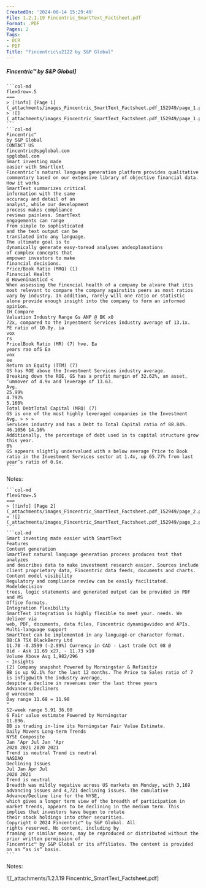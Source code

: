 ```yaml
---
CreatedOn: '2024-08-14 15:29:49'
File: 1.2.1.19 Fincentric_SmartText_Factsheet.pdf
Format: .PDF
Pages: 2
Tags:
- OCR
- PDF
Title: "Fincentric\u2122 by S&P Global"
---
```


##### Fincentric™ by S&P Global]

  
````col
```col-md
flexGrow=.5
===
> [!info] [Page 1](_attachments/images_Fincentric_SmartText_Factsheet.pdf_152949/page_1.png)
> ![](_attachments/images_Fincentric_SmartText_Factsheet.pdf_152949/page_1.png)
```  
```col-md
Fincentric"  
by S&P Global  
CONTACT US
fincentric@spglobal.com  
spglobal.com  
Smart investing made
easier with Smartlext  
Fincentric’s natural language generation platform provides qualitative
commentary based on our extensive library of objective financial data.  
How it works  
SmartText summarizes critical
information with the same
accuracy and detail of an
analyst, while our development
process makes compliance
reviews painless. SmartText
engagements can range  
from simple to sophisticated
and the text output can be
translated into any language.  
The ultimate goal is to
dynamically generate easy-toread analyses andexplanations
of complex concepts that
empower investors to make
financial decisions.  
Price/Book Ratio (MRQ) (1)  
Financial Health  
@ Howeninasticd <  
When assessing the finencial health of a company be alvare that itis most relevant to compare the company againstits peers as most ratios
vary by industry. In addition, rarely will one ratio or statistic alone provide enough insight into the company to form an informed opinion.  
IH Compare
Valuation Industry Range Gs ANP @ BK xO
72x, compared to the Inyestment Services industry average of 13.1x.
PE ratio of 10.0y. ia
vox
rs
PricelBook Ratio (MR) (7) hve. Ea
years rao ofS Ea
vox
ee  
Return on Equity (TTM) (7)  
GS has ROE above the Investment Services industry average.
Breaking down the ROE. GS has a profit margin of 32.62%, an asset,
‘ummover of 4.9x and leverage of 13.63.  
Avg.
25.99%  
4.792%
5.160%
Total DebtTotal Capital (MRQ) (7)
GS is one of the most highly leveraged companies in the Investment Avg. » > »
Services industry and has a Debt to Total Capital ratio of 88.84%. 46.1056 14.16%
Additionally, the percentage of debt used in ts capital structure grow
this year.
0%  
GS appears slightly undervalued with a below average Price to Book
ratio in the Investment Services sector at 1.4x, up 65.77% from last  
year’s ratio of 0.9x.  
```
````
Notes:    
````col
```col-md
flexGrow=.5
===
> [!info] [Page 2](_attachments/images_Fincentric_SmartText_Factsheet.pdf_152949/page_2.png)
> ![](_attachments/images_Fincentric_SmartText_Factsheet.pdf_152949/page_2.png)
```  
```col-md
Smart investing made easier with SmartText  
Features  
Content generation  
SmartText natural language generation process produces text that analyzes  
and describes data to make investment research easier. Sources include
client proprietary data, Fincentric data feeds, documents and charts.  
Content model visibility  
Regulatory and compliance review can be easily facilitated. Modeldecision  
trees, logic statements and generated output can be provided in PDF and MS  
Office formats.  
Integration flexibility  
SmartText integration is highly flexible to meet your. needs. We deliver via  
web, PDF, documents, data files, Fincentric dynamigwvideo and APIs.  
Multi-language support  
SmartText can be implemented in any languagé-or character format.  
BB:CA TSX BlackBerry Ltd
11.70 -0.3599 (-2.99%) Currency in CAD - Last trade Oct 08 @  
Bid - Ask 11.69 x27, - 11.73 x10
Volume Above Avg 1,982/296
~ Insights  
[2] Company snapshot Powered by Morningstar & Refinitiv  
BB is up 92.1% for the last 12 months. The Price to Sales ratio of 7 is infig@with the industry average,
despite a decline in revenues over the last three years  
Advancers/Decliners  
@ warcuine  
Day range 11.68 = 11.98  
“  
52-week range 5.91 36.00  
6 Fair value estimate Powered by Morningstar  
11.896.
BB is trading in-line its Morningstar Fair Value Estimate.  
Daily Movers Long-term Trends  
NYSE Composite  
Jan ‘Apr Jul Jan ‘Apr
2020 2021 2020 2021  
Trend is neutral Trend is neutral  
NASDAQ  
Declining Issues  
Jul Jan Apr Jul
2020 2021
Trend is neutral  
Breadth was mildly negative across US markets on Monday, with 3,169 advancing issues and 4,721 declining issues. The cumulative Advance/Decline line for the NYSE,
which gives a longer term view of the breadth of participation in market trends, appears to be declining in the medium term. This implies that investors have begun to rotate  
their stock holdings into other securities.  
Copyright © 2024 Fincentric™ by S&P Global. All  
rights reserved. No content, including by  
framing or similar means, may be reproduced or distributed without the prior written permission of
Fincentric™ by S&P Global or its affiliates. The content is provided on an “as is” basis.  
```
````
Notes:  


![[_attachments/1.2.1.19 Fincentric_SmartText_Factsheet.pdf]